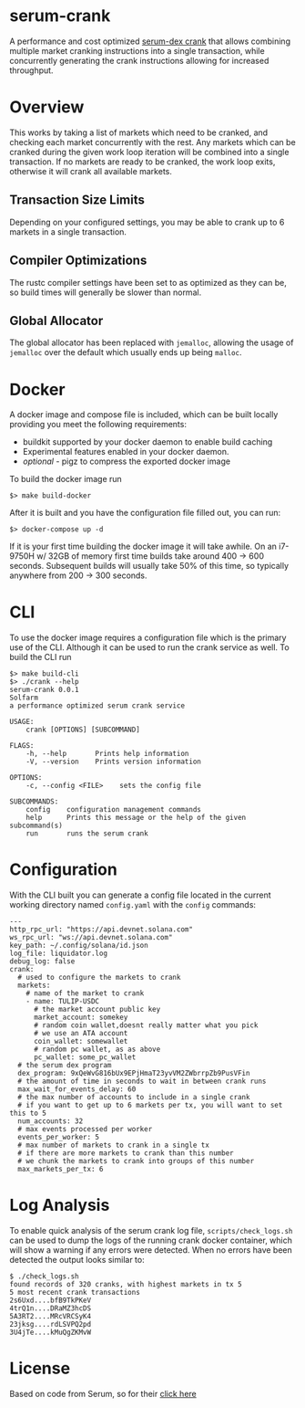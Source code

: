 # serum-crank

A performance and cost optimized [serum-dex crank](https://github.com/project-serum/serum-dex/tree/master/dex/crank) that allows combining multiple market cranking instructions into a single transaction, while concurrently generating the crank instructions allowing for increased throughput.
# Overview

This works by taking a list of markets which need to be cranked, and checking each market concurrently with the rest. Any markets which can be cranked during the given work loop iteration will be combined into a single transaction. If no markets are ready to be cranked, the work loop exits, otherwise it will crank all available markets.

## Transaction Size Limits

Depending on your configured settings, you may be able to crank up to 6 markets in a single transaction.
## Compiler Optimizations

The rustc compiler settings have been set to as optimized as they can be, so build times will generally be slower than normal.

## Global Allocator

The global allocator has been replaced with `jemalloc`, allowing the usage of `jemalloc` over the default which usually ends up being `malloc`.

# Docker

A docker image and compose file is included, which can be built locally providing you meet the following requirements:

* buildkit supported by your docker daemon to enable build caching
* Experimental features enabled in your docker daemon.
* *optional* - pigz to compress the exported docker image

To build the docker image run

```shell
$> make build-docker
```

After it is built and you have the configuration file filled out, you can run:

```shell
$> docker-compose up -d
```

If it is your first time building the docker image it will take awhile. On an i7-9750H w/ 32GB of memory first time builds take around 400 -> 600 seconds. Subsequent builds will usually take 50% of this time, so typically anywhere from 200 -> 300 seconds.

# CLI

To use the docker image requires a configuration file which is the primary use of the CLI. Although it can be used to run the crank service as well. To build the CLI run

```shell
$> make build-cli
$> ./crank --help
serum-crank 0.0.1
Solfarm
a performance optimized serum crank service

USAGE:
    crank [OPTIONS] [SUBCOMMAND]

FLAGS:
    -h, --help       Prints help information
    -V, --version    Prints version information

OPTIONS:
    -c, --config <FILE>    sets the config file

SUBCOMMANDS:
    config    configuration management commands
    help      Prints this message or the help of the given subcommand(s)
    run       runs the serum crank

```

# Configuration

With the CLI built you can generate a config file located in the current working directory named `config.yaml` with the `config` commands:

```shell
---
http_rpc_url: "https://api.devnet.solana.com"
ws_rpc_url: "ws://api.devnet.solana.com"
key_path: ~/.config/solana/id.json
log_file: liquidator.log
debug_log: false
crank:
  # used to configure the markets to crank
  markets:
    # name of the market to crank
    - name: TULIP-USDC
      # the market account public key
      market_account: somekey
      # random coin wallet,doesnt really matter what you pick
      # we use an ATA account
      coin_wallet: somewallet
      # random pc wallet, as as above
      pc_wallet: some_pc_wallet
  # the serum dex program
  dex_program: 9xQeWvG816bUx9EPjHmaT23yvVM2ZWbrrpZb9PusVFin
  # the amount of time in seconds to wait in between crank runs
  max_wait_for_events_delay: 60
  # the max number of accounts to include in a single crank
  # if you want to get up to 6 markets per tx, you will want to set this to 5
  num_accounts: 32
  # max events processed per worker
  events_per_worker: 5
  # max number of markets to crank in a single tx
  # if there are more markets to crank than this number
  # we chunk the markets to crank into groups of this number
  max_markets_per_tx: 6
```

# Log Analysis

To enable quick analysis of the serum crank log file, `scripts/check_logs.sh` can be used to dump the logs of the running crank docker container, which will show a warning if any errors were detected. When no errors have been detected the output looks similar to:

```
$ ./check_logs.sh 
found records of 320 cranks, with highest markets in tx 5
5 most recent crank transactions
2s6Uxd....bfB9TkPKeV
4trQ1n....DRaMZ3hcDS
5A3RT2....MRcVRCSyK4
23jksg....rdLSVPQ2pd
3U4jTe....kMuQgZKMvW

```

# License

Based on code from Serum, so for their [click here](https://github.com/project-serum/serum-dex/blob/master/LICENSE)